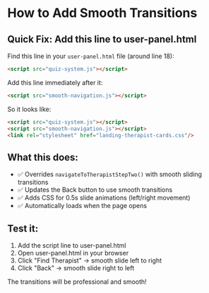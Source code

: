 # How to Add Smooth Transitions

## Quick Fix: Add this line to user-panel.html

Find this line in your `user-panel.html` file (around line 18):
```html
<script src="quiz-system.js"></script>
```

Add this line immediately after it:
```html
<script src="smooth-navigation.js"></script>
```

So it looks like:
```html
<script src="quiz-system.js"></script>
<script src="smooth-navigation.js"></script>
<link rel="stylesheet" href="landing-therapist-cards.css"/>
```

## What this does:
- ✅ Overrides `navigateToTherapistStepTwo()` with smooth sliding transitions
- ✅ Updates the Back button to use smooth transitions  
- ✅ Adds CSS for 0.5s slide animations (left/right movement)
- ✅ Automatically loads when the page opens

## Test it:
1. Add the script line to user-panel.html
2. Open user-panel.html in your browser
3. Click "Find Therapist" → smooth slide left to right
4. Click "Back" → smooth slide right to left

The transitions will be professional and smooth! 